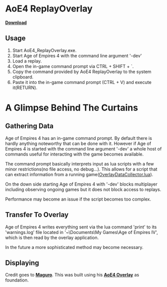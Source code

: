 # AoE4 ReplayOverlay

**[Download](**https://github.com/kuschAoe/AoE4_ReplayOverlay/releases/download/v0.0.1/AoE4_ReplayOverlay.zip)**

## Usage
1. Start AoE4_ReplayOverlay.exe.
2. Start Age of Empires 4 with the command line argument '-dev'
3. Load a replay.
4. Open the in-game command prompt via CTRL + SHIFT + `.
5. Copy the command provided by AoE4 ReplayOverlay to the system clipboard.
6. Paste it into the in-game command prompt (CTRL + V) and execute it(RETURN).

# A Glimpse Behind The Curtains
## Gathering Data
Age of Empires 4 has an in-game command prompt. By default there is hardly anything noteworthy that can be done with it. However if Age of Empires 4 is started with the command line argument '-dev' a whole host of commands useful for interacting with the game becomes available.

The command prompt basically interprets input as lua scripts with a few minor restrictions(no file access, no debug...). This allows for a script that can extract information from a running game([OverlayDataCollector.lua](**https://github.com/kuschAoe/AoE4_ReplayOverlay/blob/main/src/AoE4LuaScript/OverlayDataCollector.lua**)).

On the down side starting Age of Empires 4 with '-dev' blocks multiplayer including observing ongoing games but it does not block access to replays.

Performance may become an issue if the script becomes too complex.
## Transfer To Overlay
Age of Empires 4 writes everything sent via the lua command 'print' to its 'warnings.log' file located in '~\Documents\My Games\Age of Empires IV', which is then read by the overlay application.

In the future a more sophisticated method may become necessary.
## Displaying
Credit goes to **[Maguro](https://github.com/FluffyMaguro)**. This was built using his **[AoE4 Overlay](https://github.com/FluffyMaguro/AoE4_Overlay)** as foundation.